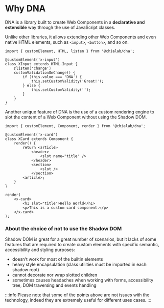 # Why DNA

DNA is a library built to create Web Components in a **declarative and extensible** way through the use of JavaScript classes.

Unlike other libraries, it allows extending other Web Components and even native HTML elements, such as `<input>`, `<button>`, and so on.

```tsx
import { customElement, HTML, listen } from '@chialab/dna';

@customElement('x-input')
class XInput extends HTML.Input {
    @listen('change')
    customValidationOnChange() {
        if (this.value === 'DNA') {
            this.setCustomValidity('Great!');
        } else {
            this.setCustomValidity('');
        }
    }
}
```

Another unique feature of DNA is the use of a custom rendering engine to slot the content of a Web Component without using the Shadow DOM.

```tsx
import { customElement, Component, render } from '@chialab/dna';

@customElement('x-card')
class XCard extends Component {
    render() {
        return <article>
            <header>
                <slot name="title" />
            </header>
            <section>
                <slot />
            </section>
        <article>;
    }
}

render(
    <x-card>
        <h1 slot="title">Hello World</h1>
        <p>This is a custom card component.</p>
    </x-card>
);
```

### About the choice of not to use the Shadow DOM

Shadow DOM is great for a great number of scenarios, but it lacks of some features that are required to create custom elements with specific semantic, accessibility and styling purposes:

-   doesn't work for most of the builtin elements
-   heavy style encapsulation (class utilities must be imported in each shadow root)
-   cannot decorate nor wrap slotted children
-   sometimes causes headaches when working with forms, accessibility tree, DOM traversing and events handling

:::info
Please note that some of the points above are not issues with the technology, indeed they are extremely useful for different uses cases.
:::
